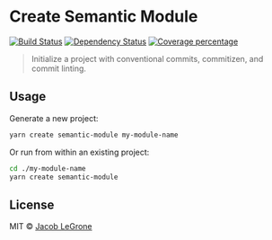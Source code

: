 # Create Semantic Module

[![Build Status][travis-image]][travis-url]
[![Dependency Status][daviddm-image]][daviddm-url]
[![Coverage percentage][codecov-image]][codecov-url]

> Initialize a project with conventional commits, commitizen, and commit linting.

## Usage

Generate a new project:

```bash
yarn create semantic-module my-module-name
```

Or run from within an existing project:

```bash
cd ./my-module-name
yarn create semantic-module
```

## License

MIT © [Jacob LeGrone](https://jacoblegrone.com)


[travis-image]: https://travis-ci.org/jlegrone/generator-semantic-module.svg?branch=master
[travis-url]: https://travis-ci.org/jlegrone/generator-semantic-module
[daviddm-image]: https://david-dm.org/jlegrone/generator-semantic-module.svg?theme=shields.io
[daviddm-url]: https://david-dm.org/jlegrone/generator-semantic-module
[codecov-image]: https://codecov.io/gh/jlegrone/generator-semantic-module/branch/develop/graph/badge.svg
[codecov-url]: https://codecov.io/gh/jlegrone/generator-semantic-module
